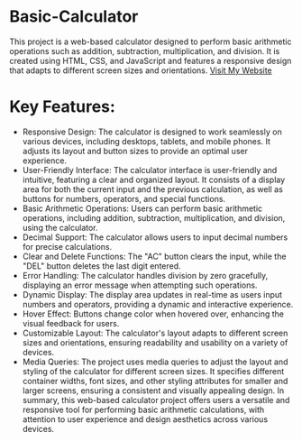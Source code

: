 # Basic-Calculator  
This project is a web-based calculator designed to perform basic arithmetic operations such as addition, subtraction, multiplication, and division. It is created using HTML, CSS, and JavaScript and features a responsive design that adapts to different screen sizes and orientations.
[Visit My Website](https://basicmathpro.netlify.app/)
# Key Features:
+ Responsive Design: The calculator is designed to work seamlessly on various devices, including desktops, tablets, and mobile phones. It adjusts its layout and button sizes to provide an optimal user experience.
+ User-Friendly Interface: The calculator interface is user-friendly and intuitive, featuring a clear and organized layout. It consists of a display area for both the current input and the previous calculation, as well as buttons for numbers, operators, and special functions.
+ Basic Arithmetic Operations: Users can perform basic arithmetic operations, including addition, subtraction, multiplication, and division, using the calculator.
+ Decimal Support: The calculator allows users to input decimal numbers for precise calculations.
+ Clear and Delete Functions: The "AC" button clears the input, while the "DEL" button deletes the last digit entered.
+ Error Handling: The calculator handles division by zero gracefully, displaying an error message when attempting such operations.
+ Dynamic Display: The display area updates in real-time as users input numbers and operators, providing a dynamic and interactive experience.
+ Hover Effect: Buttons change color when hovered over, enhancing the visual feedback for users.
+ Customizable Layout: The calculator's layout adapts to different screen sizes and orientations, ensuring readability and usability on a variety of devices.
+ Media Queries: The project uses media queries to adjust the layout and styling of the calculator for different screen sizes. It specifies different container widths, font sizes, and other styling attributes for smaller and larger screens, ensuring a consistent and visually appealing design.
In summary, this web-based calculator project offers users a versatile and responsive tool for performing basic arithmetic calculations, with attention to user experience and design aesthetics across various devices.
